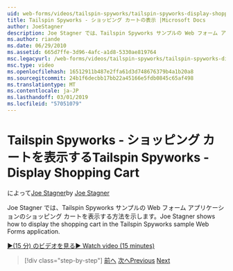 ```yaml
---
uid: web-forms/videos/tailspin-spyworks/tailspin-spyworks-display-shopping-cart
title: Tailspin Spyworks - ショッピング カートの表示 |Microsoft Docs
author: JoeStagner
description: Joe Stagner では、Tailspin Spyworks サンプルの Web フォーム アプリケーションのショッピング カートを表示する方法を示します。
ms.author: riande
ms.date: 06/29/2010
ms.assetid: 665d7ffe-3d96-4afc-a1d8-5330ae819764
msc.legacyurl: /web-forms/videos/tailspin-spyworks/tailspin-spyworks-display-shopping-cart
msc.type: video
ms.openlocfilehash: 16512911b487e2ffa61d3d748676379b4a1b20a8
ms.sourcegitcommit: 24b1f6decbb17bb22a45166e5fdb0845c65af498
ms.translationtype: MT
ms.contentlocale: ja-JP
ms.lasthandoff: 03/01/2019
ms.locfileid: "57051079"
---
```

<a name="tailspin-spyworks---display-shopping-cart"></a><span data-ttu-id="20d04-103">Tailspin Spyworks - ショッピング カートを表示する</span><span class="sxs-lookup"><span data-stu-id="20d04-103">Tailspin Spyworks - Display Shopping Cart</span></span>
====================
<span data-ttu-id="20d04-104">によって[Joe Stagner](https://github.com/JoeStagner)</span><span class="sxs-lookup"><span data-stu-id="20d04-104">by [Joe Stagner](https://github.com/JoeStagner)</span></span>

<span data-ttu-id="20d04-105">Joe Stagner では、Tailspin Spyworks サンプルの Web フォーム アプリケーションのショッピング カートを表示する方法を示します。</span><span class="sxs-lookup"><span data-stu-id="20d04-105">Joe Stagner shows how to display the shopping cart in the Tailspin Spyworks sample Web Forms application.</span></span>

[<span data-ttu-id="20d04-106">&#9654;(15 分) のビデオを見る</span><span class="sxs-lookup"><span data-stu-id="20d04-106">&#9654; Watch video (15 minutes)</span></span>](https://channel9.msdn.com/Blogs/ASP-NET-Site-Videos/tailspin-spyworks-display-shopping-cart)

> [!div class="step-by-step"]
> <span data-ttu-id="20d04-107">[前へ](tailspin-spyworks-adding-items-to-the-shopping-cart.md)
> [次へ](tailspin-spyworks-update-the-shopping-cart.md)</span><span class="sxs-lookup"><span data-stu-id="20d04-107">[Previous](tailspin-spyworks-adding-items-to-the-shopping-cart.md)
[Next](tailspin-spyworks-update-the-shopping-cart.md)</span></span>
